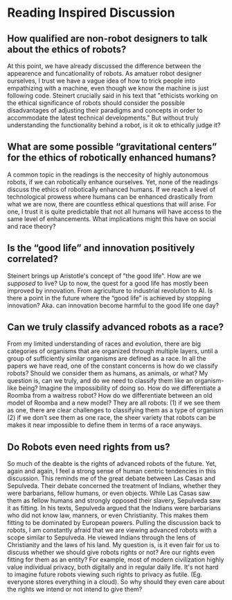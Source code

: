 # Reading Inspired Discussion

## How qualified are non-robot designers to talk about the ethics of robots?
At this point, we have already discussed the difference between the appearence and funcationality of robots. As amatuer robot designer ourselves, I trust we have a vague idea of how to trick people into empathizing with a machine, even though we know the machine is just following code. Steinert crucially said in his text that "ethicists working on the ethical significance of robots should consider the possible disadvantages of adjusting their paradigms and concepts in order to accommodate the latest technical developments." But without truly understanding the functionality behind a robot, is it ok to ethically judge it?

## What are some possible “gravitational centers” for the ethics of robotically enhanced humans?
A common topic in the readings is the neccesity of highly autonomous robots, if we can robotically enhance ourselves. Yet, none of the readings discuss the ethics of robotically enhanced humans. If we reach a level of technological prowess where humans can be enhanced drastically from what we are now, there are countless ethical questions that will arise. For one, I trust it is quite predictable that not all humans will have access to the same level of enhancements. What implications might this have on social and race theory?

## Is the “good life” and innovation positively correlated?
Steinert brings up Aristotle's concept of "the good life". How are we _supposed_ to live? Up to now, the quest for a good life has mostly been improved by innovation. From agriculture to industrial revolution to AI. Is there a point in the future where the “good life” is achieved by stopping innovation? Aka. can innovation become harmful to the good life one day?

## Can we truly classify advanced robots as a race?
From my limited understanding of races and evolution, there are big categories of organisms that are organized through multiple layers, until a group of sufficiently similar organisms are defined as a race. In all the papers we have read, one of the constant concerns is how do we classify robots? Should we consider them as humans, as animals, or what? My question is, can we truly, and do we need to classify them like an organism-like being? Imagine the impossibility of doing so. How do we differentiate a Roomba from a waitress robot? How do we differentiate between an old model of Roomba and a new model? They are all robots: (1) if we see them as one, there are clear challenges to classifying them as a type of organism (2) if we don’t see them as one race, the sheer variety that robots can be makes it near impossible to define them in terms of a race anyways.

## Do Robots even need rights from us?
So much of the deabte is the rights of advanced robots of the future. Yet, again and again, I feel a strong sense of human centric tendencies in this discussion. This reminds me of the great debate between Las Casas and Sepulveda. Their debate concerned the treatment of Indians, whether they were barbarians, fellow humans, or even objects. While Las Casas saw them as fellow humans and strongly opposed their slavery, Sepulveda saw it as fitting. In his texts, Sepulveda argued that the Indians were barbarians who did not know law, manners, or even Christianity. This makes them fitting to be dominated by European powers. Pulling the discussion back to robots, I am constantly afraid that we are viewing advanced robots with a scope similar to Sepulveda. He viewed Indians through the lens of Christianity and the laws of his land. My question is, is it even fair for us to discuss whether we should give robots rights or not? Are our rights even fitting for them as an entity? For example, most of modern civilization highly value individual privacy, both digitally and in regular daily life. It's not hard to imagine future robots viewing such rights to privacy as futile. (Eg. everyone stores everything in a cloud). So why should they even care about the rights we intend or not intend to give them?
